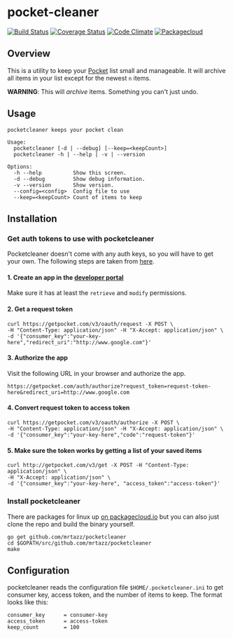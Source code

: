 # pocket-cleaner

[![Build Status](https://travis-ci.org/mrtazz/pocketcleaner.svg?branch=master)](https://travis-ci.org/mrtazz/pocketcleaner)
[![Coverage Status](https://coveralls.io/repos/mrtazz/pocketcleaner/badge.svg?branch=master&service=github)](https://coveralls.io/github/mrtazz/pocketcleaner?branch=master)
[![Code Climate](https://codeclimate.com/github/mrtazz/pocketcleaner/badges/gpa.svg)](https://codeclimate.com/github/mrtazz/pocketcleaner)
[![Packagecloud](https://img.shields.io/badge/packagecloud-available-green.svg)](https://packagecloud.io/mrtazz/pocketcleaner)

## Overview

This is a utility to keep your [Pocket](https://getpocket.com) list small and
manageable. It will archive all items in your list except for the newest `n`
items.

**WARNING**: This will *archive* items. Something you can't just undo.

## Usage
```
pocketcleaner keeps your pocket clean

Usage:
  pocketcleaner [-d | --debug] [--keep=<keepCount>]
  pocketcleaner -h | --help | -v | --version

Options:
  -h --help          Show this screen.
  -d --debug         Show debug information.
  -v --version       Show version.
  --config=<config>  Config file to use
  --keep=<keepCount> Count of items to keep
```

## Installation

### Get auth tokens to use with pocketcleaner

Pocketcleaner doesn't come with any auth keys, so you will have to get your
own. The following steps are taken from
[here](http://www.jamesfmackenzie.com/getting-started-with-the-pocket-developer-api/).

#### 1. Create an app in the [developer portal](http://getpocket.com/developer/)

Make sure it has at least the `retrieve` and `modify` permissions.

#### 2. Get a request token

```
curl https://getpocket.com/v3/oauth/request -X POST \
-H "Content-Type: application/json" -H "X-Accept: application/json" \
-d '{"consumer_key":"your-key-here","redirect_uri":"http://www.google.com"}'
```

#### 3. Authorize the app

Visit the following URL in your browser and authorize the app.

```
https://getpocket.com/auth/authorize?request_token=request-token-here&redirect_uri=http://www.google.com
```

#### 4. Convert request token to access token

```
curl https://getpocket.com/v3/oauth/authorize -X POST \
-H "Content-Type: application/json" -H "X-Accept: application/json" \
-d '{"consumer_key":"your-key-here","code":"request-token"}'
```

#### 5. Make sure the token works by getting a list of your saved items

```
curl http://getpocket.com/v3/get -X POST -H "Content-Type: application/json" \
-H "X-Accept: application/json" \
-d '{"consumer_key":"your-key-here", "access_token":"access-token"}'
```

### Install pocketcleaner

There are packages for linux up [on
packagecloud.io](https://packagecloud.io/mrtazz/pocketcleaner) but you can also just clone the repo and build the binary yourself.

```
go get github.com/mrtazz/pocketcleaner
cd $GOPATH/src/github.com/mrtazz/pocketcleaner
make
```

## Configuration
pocketcleaner reads the configuration file `$HOME/.pocketcleaner.ini` to get
consumer key, access token, and the number of items to keep. The format looks
like this:

```
consumer_key      = consumer-key
access_token      = access-token
keep_count        = 100
```

